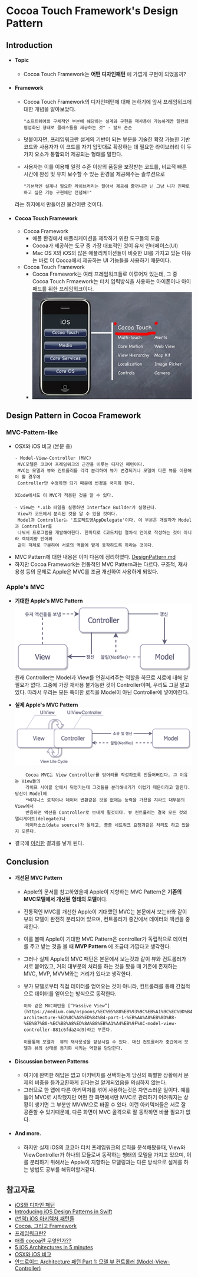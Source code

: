 # Cocoa Touch Framework's Design Pattern

## Introduction
* #### Topic
  * Cocoa Touch Framework는 __**어떤 디자인패턴**__ 에 가깝게 구현이 되었을까?

* #### Framework
  * Cocoa Touch Framework의 디자인패턴에 대해 논하기에 앞서 프레임워크에 대한 개념을 알아보았다.

        "소프트웨어의 구체적인 부분에 해당하는 설계와 구현을 재사용이 가능하게끔 일련의 협업화된 형태로 클래스들을 제공하는 것" - 랄프 존슨
  * 덧붙이자면, 프레임워크란 설계의 기반이 되는 부분을 기술한  확장 가능한 기반 코드와
사용자가 이 코드를 자기 입맛대로 확장하는 데 필요한 라이브러리 이 두 가지 요소가 통합되어 제공되는 형태를 말한다.
  * 사용자는 이를 이용해 일정 수준 이상의 품질을 보장받는 코드를, 비교적 빠른 시간에 완성 및 유지 보수할 수 있는 환경을 제공해주는 솔루션으로

        "기본적인 설계나 필요한 라이브러리는 알아서 제공해 줄꺼니깐 넌 그냥 니가 진짜로 하고 싶은 기능 구현에만 전념해!"
  라는 취지에서 만들어진 물건이란 것이다.
* #### Cocoa Touch Framework
  * Cocoa Framework
    * 애플 환경에서 애플리케이션을 제작하기 위한 도구들의 모음
    * Cocoa가 제공하는 도구 중 가장 대표적인 것이 유저 인터페이스(UI)
    * Mac OS X와 iOS의 많은 애플리케이션들이 비슷한 UI를 가지고 있는 이유는 바로 이 Cocoa에서 제공하는 UI 기능들을 사용하기 때문이다.
  * Cocoa Touch Framework
    * Cocoa Framework는 여러 프레임워크들로 이루어져 있는데, 그 중 Cocoa Touch Frmaework는 터치 입력방식을 사용하는 아이폰이나 아이패드를 위한 프레임워크이다.
    * ![Cocoa Touch Framework](img/Cocoa_Touch.jpg "Cocoa_Touch")


## Design Pattern in Cocoa Framework

### MVC-Pattern-like

  * OSX와 iOS 비교 (본문 중)
    ```
    - Model-View-Controller (MVC)
     MVC모델은 코코아 프레임워크의 근간을 이루는 디자인 패턴이다.
     MVC는 모델과 뷰와 컨트롤러를 각각 분리하여 뷰가 변경되거나 모델이 다른 뷰를 이용해야 할 경우에
     Controller만 수정하면 되기 때문에 변경을 국지화 한다.

    XCode에서도 이 MVC가 적용된 것을 알 수 있다.

    - View는 *.xib 파일을 실행하면 Interface Builder가 실행된다.
     View가 코드에서 분리된 것을 알 수 있을 것이다.
     Model과 Controller는 '프로젝트명AppDelegate'이다. 이 부분은 개발자가 Model과 Controller를
     나눠서 프로그램을 개발해야한다. 한마디로 C코드처럼 절차식 언어로 작성하는 것이 아니라 객체지향 언어와
     같이 객체로 구분하여 서로의 역활에 맡게 동작하도록 하라는 것이다.
    ```
  * MVC Pattern에 대한 내용은 이미 다음에 정리하였다. [DesignPattern.md](./DesignPattern.md)
  * 하지만 Cocoa Framework는 전통적인 MVC Pattern과는 다르다. 구조적, 재사용성 등의 문제로 Apple은 MVC를 조금 개선하여 사용하게 되었다.

### Apple's MVC
  * **기대한 Apple's MVC Pattern**
     ![expected_MVC](img/expected_Cocoa_MVC.png "expected_MVC")
           원래 Controller는 Model과 View를 연결시켜주는 역할을 하므로 서로에 대해 알필요가 없다.
           그중에 가장 재사용 불가능한 것이 Controller이며, 우리도 그걸 알고있다. 따라서 우리는 모든
           특이한 로직을 Model이 아닌 Controller에 넣어야한다.
  * **실제 Apple's MVC Pattern**
     ![real_MVC](img/realistic_Cocoa_MVC.png "real_MVC")

            Cocoa MVC는 View Controller를 덩어리를 작성하도록 만들어버린다. 그 이유는 View들의
            라이프 사이클 안에서 뒤엉키는데 그것들을 분리해내기가 어렵기 때문이라고 말한다. 당신이 Model에
            *비지니스 로직이나 데이터 변환같은 것을 없애는 능력을 가졌을 지라도 대부분의 View에서
            반응하면 액션을 Controller로 보내게 될것이다. 뷰 컨트롤러는 결국 모든 것의 델리게이트(delegate)나
            데이터소스(data source)가 될테고, 종종 네트워크 요청과같은 처리도 하고 있을지 모른다.
  * 결국에 [이러한](img/Cocoa_Touch.jpg) 결과를 낳게 된다.

## Conclusion

* #### 개선된 MVC Pattern
  * Apple의 문서를 참고하였을때 Apple이 지향하는 MVC Pattern은 **기존의 MVC모델에서 개선된 형태의 모델**이다.
  * 전통적인 MVC를 개선한 Apple이 기대했던 MVC는 본문에서 보는바와 같이 뷰와 모델이 완전히 분리되어 있으며, 컨트롤러가 중간에서 데이터와 액션을 중재한다.
  * 이를 볼때 Apple이 기대한 MVC Pattern은 controller가 독립적으로 데이터를 주고 받는 것을 볼 때 **MVP Pattern** 에 조금더 가깝다고 생각한다.
  * 그러나 실제 Apple의 MVC 패턴은 본문에서 보는것과 같이 뷰와 컨트롤러가 서로 붙어있고, 거의 대부분의 처리를 하는 것을 봤을 때 기존에 존재하는 MVC, MVP, MVVM와는 거리가 있다고 생각한다.
  * 뷰가 모델로부터 직접 데이터를 얻어오는 것이 아니라, 컨트롤러를 통해 간접적으로 데이터를 얻어오는 방식으로 동작한다.

        이와 같은 MVC패턴을 [“Passive View”](https://medium.com/nspoons/%EC%95%88%EB%93%9C%EB%A1%9C%EC%9D%B4%EB%93%9C-architecture-%ED%8C%A8%ED%84%B4-part-1-%EB%AA%A8%EB%8D%B8-%EB%B7%B0-%EC%BB%A8%ED%8A%B8%EB%A1%A4%EB%9F%AC-model-view-controller-881c6fda24d9)라고 부른다.

        이를통해 모델과  뷰의 재사용성을 향상시킬 수 있다. 대신 컨트롤러가 중간에서 모델과 뷰의 상태를 동기화 시키는 역할을 담당한다.

* #### Discussion between Patterns
  * 여기에 완벽한 해답은 없고 아키텍처를 선택하는게 당신의 특별한 상황에서 문제의 비중을 등가교환하게 된다는걸 알게되었음을 의심하지 않는다.
  * 그러므로 한 앱에 다른 아키텍처를 섞어 사용하는것은 자연스러운 일이다. 예를들어 MVC로 시작했지만 어떤 한 화면에서만 MVC로 관리하기 어려워지는 상황이 생기면 그 부분만 MVVM으로 바꿀 수 있다. 이런 아키텍처들은 서로 잘 공존할 수 있기때문에, 다른 화면이 MVC 골격으로 잘 동작하면 바꿀 필요가 없다.

* #### And more.
  * 하지만 실제 iOS의 코코아 터치 프레임워크의 로직을 분석해봤을때, View와 ViewController가 하나의 모듈로써 동작하는 형태의 모델을 가지고 있으며, 이를 분리하기 위해서는 Apple이 지향하는 모델링과는 다른 방식으로 설계를 하는 방법도 공부를 해둬야할거같다.

## 참고자료
* [iOS와 디자인 패턴](http://10apps.tistory.com/153)
* [Introducing iOS Design Patterns in Swift](https://www.raywenderlich.com/86477/introducing-ios-design-patterns-in-swift-part-1)
* [(번역) iOS 아키텍쳐 패턴들](http://blog.canapio.com/43)
* [Cocoa, 그리고 Framework](http://pole2win.tistory.com/entry/Objective-C-cocoa-core-foundation)
* [프레임워크란?](http://jokergt.tistory.com/89)
* [애플 cocoa란 무엇인가??](http://m.blog.naver.com/web4click/110167390575)
* [5 iOS Architectures in 5 minutes](http://slides.com/borlov/arch/fullscreen#/)
* [OSX와 iOS 비교](http://blog.naver.com/PostView.nhn?blogId=huns21&logNo=120193330920&parentCategoryNo=&categoryNo=&viewDate=&isShowPopularPosts=false&from=postView)
* [안드로이드 Architecture 패턴 Part 1: 모델 뷰 컨트롤러 (Model-View-Controller)](https://medium.com/nspoons/%EC%95%88%EB%93%9C%EB%A1%9C%EC%9D%B4%EB%93%9C-architecture-%ED%8C%A8%ED%84%B4-part-1-%EB%AA%A8%EB%8D%B8-%EB%B7%B0-%EC%BB%A8%ED%8A%B8%EB%A1%A4%EB%9F%AC-model-view-controller-881c6fda24d9)
